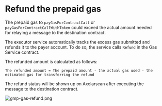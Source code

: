 # Refund the prepaid gas

The prepaid gas to `payGasForContractCall` or `payGasForContractCallWithToken` could exceed the actual amount needed for relaying a message to the destination contract.

The executor service automatically tracks the excess gas submitted and refunds it to the payer account. To do so, the service calls `Refund` in the Gas Service contract.

The refunded amount is calculated as follows:
```
The refunded amount = The prepaid amount - the actual gas used - the estimated gas for transferring the refund
```
The refund status will be shown up on Axelarscan after executing the message to the destination contract.

![gmp-gas-refund.png](/images/gmp-gas-refund.png)